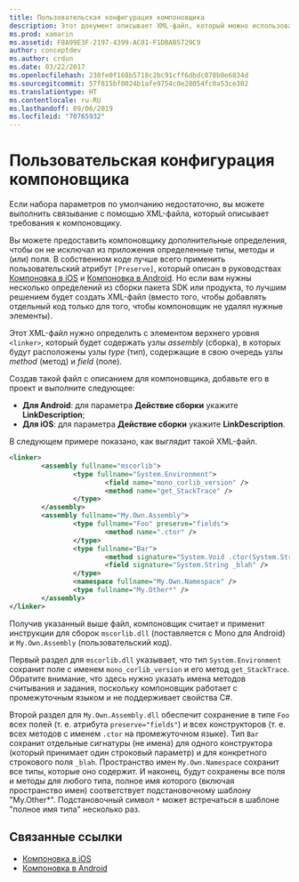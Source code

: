 ```yaml
---
title: Пользовательская конфигурация компоновщика
description: Этот документ описывает XML-файл, который можно использовать для настройки компоновщика, чтобы явно предотвратить исключение необходимого кода из связанного приложения.
ms.prod: xamarin
ms.assetid: F8A99E3F-2197-4399-AC81-F1DBAB5729C9
author: conceptdev
ms.author: crdun
ms.date: 03/22/2017
ms.openlocfilehash: 230fe0f168b5718c2bc91cff6dbdc078b0e6834d
ms.sourcegitcommit: 57f815bf0024b1afe9754c0e28054fc0a53ce302
ms.translationtype: HT
ms.contentlocale: ru-RU
ms.lasthandoff: 09/06/2019
ms.locfileid: "70765932"
---
```

# <a name="custom-linker-configuration"></a>Пользовательская конфигурация компоновщика

Если набора параметров по умолчанию недостаточно, вы можете выполнить связывание с помощью XML-файла, который описывает требования к компоновщику.

Вы можете предоставить компоновщику дополнительные определения, чтобы он не исключал из приложения определенные типы, методы и (или) поля. В собственном коде лучше всего применить пользовательский атрибут `[Preserve]`, который описан в руководствах [Компоновка в iOS](~/ios/deploy-test/linker.md) и [Компоновка в Android](~/android/deploy-test/linker.md).
Но если вам нужны несколько определений из сборки пакета SDK или продукта, то лучшим решением будет создать XML-файл (вместо того, чтобы добавлять отдельный код только для того, чтобы компоновщик не удалял нужные элементы).

Этот XML-файл нужно определить с элементом верхнего уровня `<linker>`, который будет содержать узлы *assembly* (сборка), в которых будут расположены узлы *type* (тип), содержащие в свою очередь узлы *method* (метод) и *field* (поле).

Создав такой файл с описанием для компоновщика, добавьте его в проект и выполните следующее:

- **Для Android**: для параметра **Действие сборки** укажите **LinkDescription**;
- **Для iOS**: для параметра **Действие сборки** укажите **LinkDescription**.

В следующем примере показано, как выглядит такой XML-файл.

```xml
<linker>
        <assembly fullname="mscorlib">
                <type fullname="System.Environment">
                        <field name="mono_corlib_version" />
                        <method name="get_StackTrace" />
                </type>
        </assembly>
        <assembly fullname="My.Own.Assembly">
                <type fullname="Foo" preserve="fields">
                        <method name=".ctor" />
                </type>
                <type fullname="Bar">
                        <method signature="System.Void .ctor(System.String)" />
                        <field signature="System.String _blah" />
                </type>
                <namespace fullname="My.Own.Namespace" />
                <type fullname="My.Other*" />
        </assembly>
</linker>
```

Получив указанный выше файл, компоновщик считает и применит инструкции для сборок `mscorlib.dll` (поставляется с Mono для Android) и `My.Own.Assembly` (пользовательский код).

Первый раздел для `mscorlib.dll` указывает, что тип `System.Environment` сохранит поле с именем `mono_corlib_version` и его метод `get_StackTrace`.
Обратите внимание, что здесь нужно указать имена методов считывания и задания, поскольку компоновщик работает с промежуточным языком и не поддерживает свойства C#.

Второй раздел для `My.Own.Assembly.dll` обеспечит сохранение в типе `Foo` всех полей (т. е. атрибута `preserve="fields"`) и всех конструкторов (т. е. всех методов с именем `.ctor` на промежуточном языке). Тип `Bar` сохранит отдельные сигнатуры (не имена) для одного конструктора (который принимает один строковый параметр) и для конкретного строкового поля `_blah`.
Пространство имен `My.Own.Namespace` сохранит все типы, которые оно содержит.
И наконец, будут сохранены все поля и методы для любого типа, полное имя которого (включая пространство имен) соответствует подстановочному шаблону "My.Other\*". Подстановочный символ `*` может встречаться в шаблоне "полное имя типа" несколько раз.

## <a name="related-links"></a>Связанные ссылки

- [Компоновка в iOS](~/ios/deploy-test/linker.md)
- [Компоновка в Android](~/android/deploy-test/linker.md)
